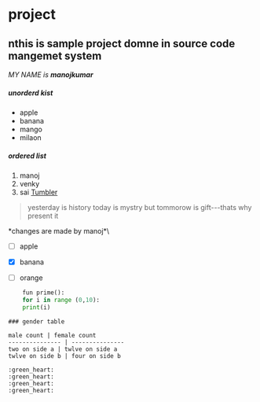 # project
## nthis is sample project domne in source code mangemet system


*MY NAME  is **manojkumar***
##### unorderd kist
* apple
* banana
* mango
* milaon
##### ordered list
1. manoj
2. venky
3. sai
[Tumbler](www.gecg.in)
>yesterday is history
>today is mystry
>but tommorow is gift---thats why present it


\*changes are made by manoj*\
- [ ] apple
- [X] banana
- [ ] orange


```python
    fun prime():
    for i in range (0,10):
    print(i)
 ```
    
    
    ### gender table
    
    male count | female count
    --------------- | ---------------
    two on side a | twlve on side a
    twlve on side b | four on side b
    
    :green_heart:
    :green_heart:
    :green_heart:
    :green_heart:
     
